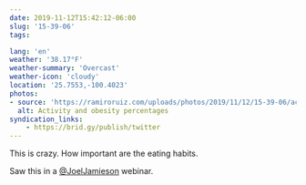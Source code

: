 ```yaml
---
date: 2019-11-12T15:42:12-06:00
slug: '15-39-06'
tags:

lang: 'en'
weather: '38.17°F'
weather-summary: 'Overcast'
weather-icon: 'cloudy'
location: '25.7553,-100.4023'
photos:
- source: 'https://ramiroruiz.com/uploads/photos/2019/11/12/15-39-06/activity-and-obesity-percentages.jpeg'
  alt: Activity and obesity percentages
syndication_links:
    - https://brid.gy/publish/twitter
---
```

This is crazy. How important are the eating habits. 

Saw this in a <a href="https://twitter.com/@JoelJamieson">@JoelJamieson</a> webinar.